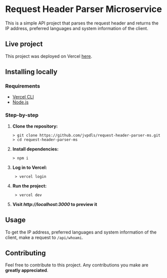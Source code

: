 # Request Header Parser Microservice

This is a simple API project that parses the request header and returns the IP address, preferred languages and system information of the client.

## Live project

This project was deployed on Vercel [here](https://request-header-parser-ms.vercel.app/).

## Installing locally

### Requirements

- [Vercel CLI](https://vercel.com/docs/cli)
- [Node.js](https://nodejs.org/)

### Step-by-step

1.  **Clone the repository:**
    
        > git clone https://github.com/jvpdls/request-header-parser-ms.git
        > cd request-header-parser-ms
    
3.  **Install dependencies:**
    
        > npm i

3. **Log in to Vercel:**

        > vercel login 

4. **Run the project:**

        > vercel dev
   
7. **Visit *http://localhost:3000* to preview it**

## Usage

To get the IP address, preferred languages and system information of the client, make a request to `/api/whoami`.

## Contributing

Feel free to contribute to this project. Any contributions you make are **greatly appreciated**.
